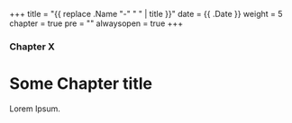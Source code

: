 +++
title = "{{ replace .Name "-" " " | title }}"
date = {{ .Date }}
weight = 5
chapter = true
pre = ""
alwaysopen = true
+++

### Chapter X

# Some Chapter title

Lorem Ipsum.